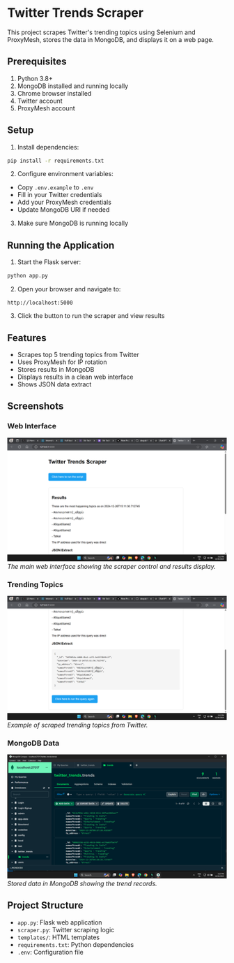# Twitter Trends Scraper

This project scrapes Twitter's trending topics using Selenium and ProxyMesh, stores the data in MongoDB, and displays it on a web page.

## Prerequisites

1. Python 3.8+
2. MongoDB installed and running locally
3. Chrome browser installed
4. Twitter account
5. ProxyMesh account

## Setup

1. Install dependencies:
```bash
pip install -r requirements.txt
```

2. Configure environment variables:
- Copy `.env.example` to `.env`
- Fill in your Twitter credentials
- Add your ProxyMesh credentials
- Update MongoDB URI if needed

3. Make sure MongoDB is running locally

## Running the Application

1. Start the Flask server:
```bash
python app.py
```

2. Open your browser and navigate to:
```
http://localhost:5000
```

3. Click the button to run the scraper and view results

## Features

- Scrapes top 5 trending topics from Twitter
- Uses ProxyMesh for IP rotation
- Stores results in MongoDB
- Displays results in a clean web interface
- Shows JSON data extract

## Screenshots

### Web Interface
![Web Interface](screenshots/screenshots/web_interface.png)
*The main web interface showing the scraper control and results display.*

### Trending Topics
![Trending Topics](screenshots/screenshots/trending_topics.png)
*Example of scraped trending topics from Twitter.*

### MongoDB Data
![MongoDB Data](screenshots/screenshots/mongodb_data.png)
*Stored data in MongoDB showing the trend records.*

## Project Structure

- `app.py`: Flask web application
- `scraper.py`: Twitter scraping logic
- `templates/`: HTML templates
- `requirements.txt`: Python dependencies
- `.env`: Configuration file

